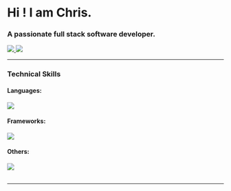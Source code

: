 <h1 align="left">Hi ! I am Chris.</h1>

<h3 align="left">A passionate full stack software developer.</h3>
<div align="left"> 
  <a href="mailto:chrisleebed@gmail.com">
    <img src="https://img.shields.io/badge/Gmail-333333?style=for-the-badge&logo=gmail&logoColor=red" />
  </a>
  <a href="https://www.linkedin.com/in/chris-lee-675199219/" target="_blank">
    <img src="https://img.shields.io/badge/LinkedIn-0077B5?style=for-the-badge&logo=linkedin&logoColor=white" target="_blank" />
  </a>
</div>

 <hr/>
 
<h3 align="left">Technical Skills</h3>
<div align="left">
    <h4>Languages: </h4>
    <img src="https://skillicons.dev/icons?i=python,javascript,typescript,java,html,css"/><br>
    <h4>Frameworks: </h4>
    <img src="https://skillicons.dev/icons?i=react,redux,nextjs,nodejs,mui,jest,django,spring" /><br>
    <h4>Others: </h4>
    <img src="https://skillicons.dev/icons?i=kubernetes,kafka,docker,mysql,postgres,redis,postman,vscode,figma,git,github,gitlab" />
</div>

<br/>
<hr/>

<br/>

